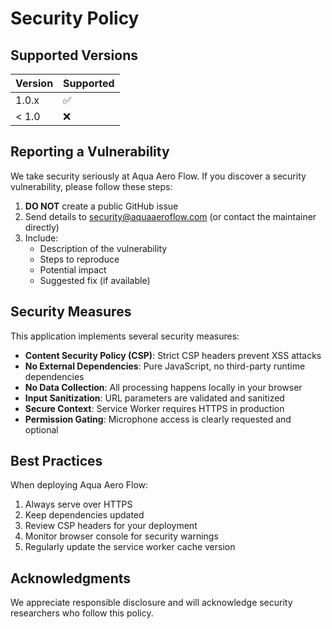 # Security Policy

## Supported Versions

| Version | Supported          |
| ------- | ------------------ |
| 1.0.x   | :white_check_mark: |
| < 1.0   | :x:                |

## Reporting a Vulnerability

We take security seriously at Aqua Aero Flow. If you discover a security vulnerability, please follow these steps:

1. **DO NOT** create a public GitHub issue
2. Send details to security@aquaaeroflow.com (or contact the maintainer directly)
3. Include:
   - Description of the vulnerability
   - Steps to reproduce
   - Potential impact
   - Suggested fix (if available)

## Security Measures

This application implements several security measures:

- **Content Security Policy (CSP)**: Strict CSP headers prevent XSS attacks
- **No External Dependencies**: Pure JavaScript, no third-party runtime dependencies
- **No Data Collection**: All processing happens locally in your browser
- **Input Sanitization**: URL parameters are validated and sanitized
- **Secure Context**: Service Worker requires HTTPS in production
- **Permission Gating**: Microphone access is clearly requested and optional

## Best Practices

When deploying Aqua Aero Flow:

1. Always serve over HTTPS
2. Keep dependencies updated
3. Review CSP headers for your deployment
4. Monitor browser console for security warnings
5. Regularly update the service worker cache version

## Acknowledgments

We appreciate responsible disclosure and will acknowledge security researchers who follow this policy.
